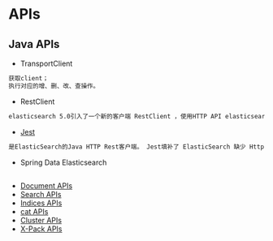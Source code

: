 # APIs

## Java APIs
* TransportClient
```md
获取client； 
执行对应的增、删、改、查操作。
```
* RestClient
```md
elasticsearch 5.0引入了一个新的客户端 RestClient ，使用HTTP API elasticsearch代替内部协议。
```
* [Jest](Jest.md)
```md
是ElasticSearch的Java HTTP Rest客户端。 Jest填补了 ElasticSearch 缺少 Http Rest接口 客户端的空白。 
```
* Spring Data Elasticsearch

## 

* [Document APIs](https://www.elastic.co/guide/en/elasticsearch/reference/6.0/docs.html)
* [Search APIs](https://www.elastic.co/guide/en/elasticsearch/reference/6.0/search.html)
* [Indices APIs](https://www.elastic.co/guide/en/elasticsearch/reference/6.0/indices.html)
* [cat APIs](https://www.elastic.co/guide/en/elasticsearch/reference/6.0/cat.html)
* [Cluster APIs]()
* [X-Pack APIs]() 
